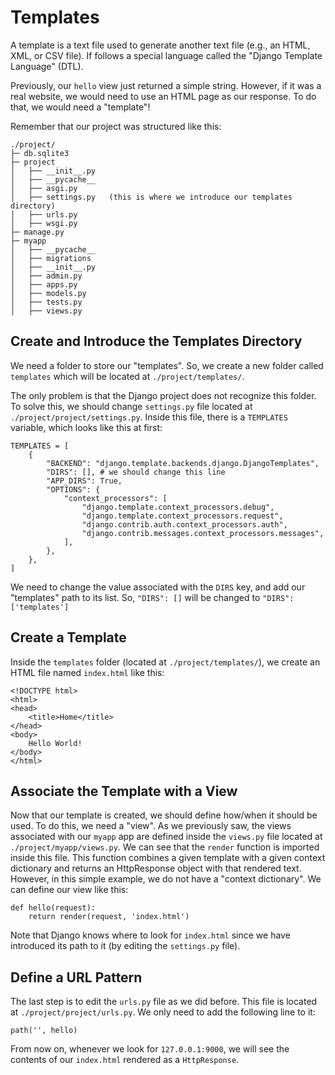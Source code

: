 # Templates

A template is a text file used to generate another text file (e.g., an HTML, XML, or CSV file). If follows a special language called the "Django Template Language" (DTL). 

Previously, our `hello` view just returned a simple string. However, if it was a real website, we would need to use an HTML page as our response. To do that, we would need a "template"!

Remember that our project was structured like this:

```
./project/
├─ db.sqlite3
├─ project
│   ├── __init__.py
│   ├── __pycache__
│   ├── asgi.py
│   ├── settings.py   (this is where we introduce our templates directory)
│   ├── urls.py
│   ├── wsgi.py
├─ manage.py
├─ myapp
│   ├── __pycache__
│   ├── migrations
│   ├── __init__.py
│   ├── admin.py
│   ├── apps.py
│   ├── models.py
│   ├── tests.py
│   ├── views.py
```

## Create and Introduce the Templates Directory

We need a folder to store our "templates". So, we create a new folder called `templates` which will be located at `./project/templates/`. 

The only problem is that the Django project does not recognize this folder. To solve this, we should change `settings.py` file located at `./project/project/settings.py`. Inside this file, there is a `TEMPLATES` variable, which looks like this at first:

```
TEMPLATES = [
    {
        "BACKEND": "django.template.backends.django.DjangoTemplates",
        "DIRS": [], # we should change this line
        "APP_DIRS": True,
        "OPTIONS": {
            "context_processors": [
                "django.template.context_processors.debug",
                "django.template.context_processors.request",
                "django.contrib.auth.context_processors.auth",
                "django.contrib.messages.context_processors.messages",
            ],
        },
    },
]
```

We need to change the value associated with the `DIRS` key, and add our "templates" path to its list. So, `"DIRS": []` will be changed to `"DIRS": ['templates']`

## Create a Template

Inside the `templates` folder (located at `./project/templates/`), we create an HTML file named `index.html` like this:

```
<!DOCTYPE html>
<html>
<head>
    <title>Home</title>
</head>
<body>
    Hello World!
</body>
</html>
```

## Associate the Template with a View

Now that our template is created, we should define how/when it should be used. To do this, we need a "view". As we previously saw, the views associated with our `myapp` app are defined inside the `views.py` file located at `./project/myapp/views.py`. We can see that the `render` function is imported inside this file. This function combines a given template with a given context dictionary and returns an HttpResponse object with that rendered text. However, in this simple example, we do not have a "context dictionary". We can define our view like this:

```
def hello(request):
    return render(request, 'index.html')
```

Note that Django knows where to look for `index.html` since we have introduced its path to it (by editing the `settings.py` file). 

## Define a URL Pattern

The last step is to edit the `urls.py` file as we did before. This file is located at `./project/project/urls.py`. We only need to add the following line to it:

```
path('', hello)
```

From now on, whenever we look for `127.0.0.1:9000`, we will see the contents of our `index.html` rendered as a `HttpResponse`.

